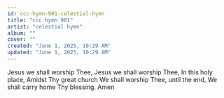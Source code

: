 ```yaml
---
id: ccc-hymn-901-celestial-hymn
title: "ccc hymn 901"
artist: "celestial hymn"
album: ""
cover: ""
created: "June 1, 2025, 10:29 AM"
updated: "June 1, 2025, 10:29 AM"
---
```


Jesus we shall worship Thee,
Jesus we shall worship Thee,
In this holy place,
Amidst Thy great church
We shall worship Thee, until the end,
We shall carry home Thy blessing.
Amen